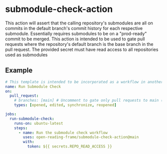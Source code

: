 # submodule-check-action

This action will assert that the calling repository's submodules are all on commits in the default branch's commit history for each respective submodule.
Essentially requires submodules to be on a "prod-ready" commit to be merged.
This action is intended to be used to gate pull requests where the repository's default branch is the base branch in the pull request.
The provided secret must have read access to all repositories used as submodules

## Example

```yaml
# This template is intended to be incorporated as a workflow in another repository for pull request gating
name: Run Submodule Check
on:
  pull_request:
    # branches: [main] # Uncomment to gate only pull requests to main (or another default branch)
    types: [opened, edited, synchronize, reopened]

jobs:
  run-submodule-check:
    runs-on: ubuntu-latest
    steps:
      - name: Run the submodule check workflow
        uses: open-reading-frame/submodule-check-action@main
        with:
          token: ${{ secrets.REPO_READ_ACCESS }}
```
